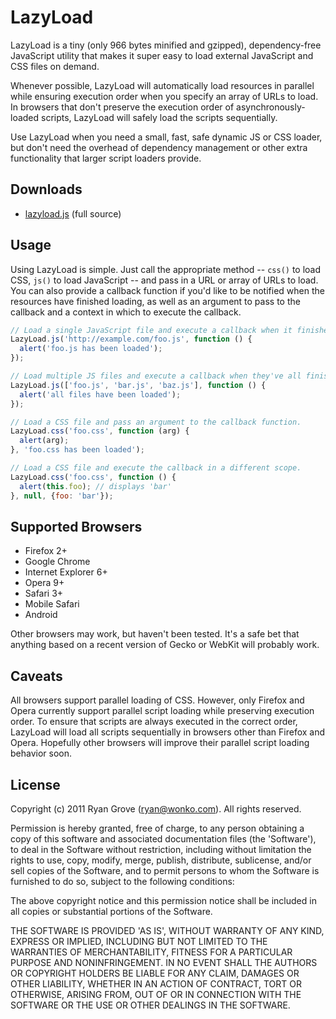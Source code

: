LazyLoad
========

LazyLoad is a tiny (only 966 bytes minified and gzipped), dependency-free
JavaScript utility that makes it super easy to load external JavaScript and CSS
files on demand.

Whenever possible, LazyLoad will automatically load resources in parallel while
ensuring execution order when you specify an array of URLs to load. In browsers
that don't preserve the execution order of asynchronously-loaded scripts,
LazyLoad will safely load the scripts sequentially.

Use LazyLoad when you need a small, fast, safe dynamic JS or CSS loader, but
don't need the overhead of dependency management or other extra functionality
that larger script loaders provide.

Downloads
---------

  * [lazyload.js](https://github.com/rgrove/lazyload/raw/master/lazyload.js) (full source)

Usage
-----

Using LazyLoad is simple. Just call the appropriate method -- `css()` to load
CSS, `js()` to load JavaScript -- and pass in a URL or array of URLs to load.
You can also provide a callback function if you'd like to be notified when the
resources have finished loading, as well as an argument to pass to the callback
and a context in which to execute the callback.

```js
// Load a single JavaScript file and execute a callback when it finishes.
LazyLoad.js('http://example.com/foo.js', function () {
  alert('foo.js has been loaded');
});

// Load multiple JS files and execute a callback when they've all finished.
LazyLoad.js(['foo.js', 'bar.js', 'baz.js'], function () {
  alert('all files have been loaded');
});

// Load a CSS file and pass an argument to the callback function.
LazyLoad.css('foo.css', function (arg) {
  alert(arg);
}, 'foo.css has been loaded');

// Load a CSS file and execute the callback in a different scope.
LazyLoad.css('foo.css', function () {
  alert(this.foo); // displays 'bar'
}, null, {foo: 'bar'});
```

Supported Browsers
------------------

  * Firefox 2+
  * Google Chrome
  * Internet Explorer 6+
  * Opera 9+
  * Safari 3+
  * Mobile Safari
  * Android

Other browsers may work, but haven't been tested. It's a safe bet that anything
based on a recent version of Gecko or WebKit will probably work.

Caveats
-------

All browsers support parallel loading of CSS. However, only Firefox and Opera
currently support parallel script loading while preserving execution order. To
ensure that scripts are always executed in the correct order, LazyLoad will load
all scripts sequentially in browsers other than Firefox and Opera. Hopefully
other browsers will improve their parallel script loading behavior soon.

License
-------

Copyright (c) 2011 Ryan Grove (ryan@wonko.com).
All rights reserved.
 
Permission is hereby granted, free of charge, to any person obtaining a copy of
this software and associated documentation files (the 'Software'), to deal in
the Software without restriction, including without limitation the rights to
use, copy, modify, merge, publish, distribute, sublicense, and/or sell copies of
the Software, and to permit persons to whom the Software is furnished to do so,
subject to the following conditions:

The above copyright notice and this permission notice shall be included in all
copies or substantial portions of the Software.

THE SOFTWARE IS PROVIDED 'AS IS', WITHOUT WARRANTY OF ANY KIND, EXPRESS OR
IMPLIED, INCLUDING BUT NOT LIMITED TO THE WARRANTIES OF MERCHANTABILITY, FITNESS
FOR A PARTICULAR PURPOSE AND NONINFRINGEMENT. IN NO EVENT SHALL THE AUTHORS OR
COPYRIGHT HOLDERS BE LIABLE FOR ANY CLAIM, DAMAGES OR OTHER LIABILITY, WHETHER
IN AN ACTION OF CONTRACT, TORT OR OTHERWISE, ARISING FROM, OUT OF OR IN
CONNECTION WITH THE SOFTWARE OR THE USE OR OTHER DEALINGS IN THE SOFTWARE.
